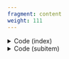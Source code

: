 ```yaml
---
fragment: content
weight: 111
---
```


<details>
<summary>Code (index)</summary>

```
+++
fragment = "pricing"
weight = 100
# background = "light"

title = "Pricing fragment"
subtitle = "Can be linked to 3rd party payment services"
#title_align = "left" # Default is center, can be left, right or center
+++

Pricing fragment supports **markdown** as it's subtitle.  
Supports feature listing of different plans and links to a payment service.
```
</details>

<details>
<summary>Code (subitem)</summary>

```
+++
weight = 10
# disabled = true

title = "Starting plan"
subtitle = "starting at"

price = "Free"
# highlight = true

button_text = "Start for free"
button_url = "#"

[[features]]
  text = "**Basic** feature"
  icon = "fas fa-check"

[[features]]
  text = "**Email** support"
  icon = "fas fa-check"
+++
```
</details>
